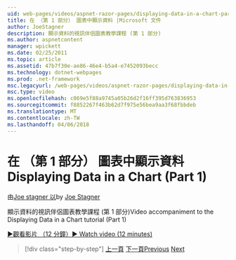 ```yaml
---
uid: web-pages/videos/aspnet-razor-pages/displaying-data-in-a-chart-part-1
title: 在 （第 1 部分） 圖表中顯示資料 |Microsoft 文件
author: JoeStagner
description: 顯示資料的視訊伴侶圖表教學課程 (第 1 部分)
ms.author: aspnetcontent
manager: wpickett
ms.date: 02/25/2011
ms.topic: article
ms.assetid: 47b7f30e-ae86-46e4-b5a4-e7452093becc
ms.technology: dotnet-webpages
ms.prod: .net-framework
msc.legacyurl: /web-pages/videos/aspnet-razor-pages/displaying-data-in-a-chart-part-1
msc.type: video
ms.openlocfilehash: c069e5f88a9745a05b26d2f16ff395d763836953
ms.sourcegitcommit: f8852267f463b62d7f975e56bea9aa3f68fbbdeb
ms.translationtype: MT
ms.contentlocale: zh-TW
ms.lasthandoff: 04/06/2018
---
```

<a name="displaying-data-in-a-chart-part-1"></a><span data-ttu-id="87457-103">在 （第 1 部分） 圖表中顯示資料</span><span class="sxs-lookup"><span data-stu-id="87457-103">Displaying Data in a Chart (Part 1)</span></span>
====================
<span data-ttu-id="87457-104">由[Joe stagner 以](https://github.com/JoeStagner)</span><span class="sxs-lookup"><span data-stu-id="87457-104">by [Joe Stagner](https://github.com/JoeStagner)</span></span>

<span data-ttu-id="87457-105">顯示資料的視訊伴侶圖表教學課程 (第 1 部分)</span><span class="sxs-lookup"><span data-stu-id="87457-105">Video accompaniment to the Displaying Data in a Chart tutorial (Part 1)</span></span>

[<span data-ttu-id="87457-106">&#9654;觀看影片 （12 分鐘）</span><span class="sxs-lookup"><span data-stu-id="87457-106">&#9654; Watch video (12 minutes)</span></span>](https://channel9.msdn.com/Blogs/ASP-NET-Site-Videos/displaying-data-in-a-chart-part-1)

> [!div class="step-by-step"]
> <span data-ttu-id="87457-107">[上一頁](displaying-data-in-a-grid.md)
> [下一頁](displaying-data-in-a-chart-part-2.md)</span><span class="sxs-lookup"><span data-stu-id="87457-107">[Previous](displaying-data-in-a-grid.md)
[Next](displaying-data-in-a-chart-part-2.md)</span></span>
